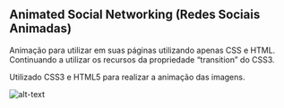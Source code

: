 ## Animated Social Networking (Redes Sociais Animadas)

Animação para utilizar em suas páginas utilizando apenas CSS e HTML. Continuando a utilizar os recursos da propriedade “transition” do CSS3.

Utilizado CSS3 e HTML5 para realizar a animação das imagens.

![alt-text](https://github.com/andrelsa/animated-social-networking/blob/master/images/animated-social-networking.gif)

